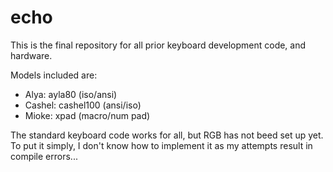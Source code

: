 # echo
This is the final repository for all prior keyboard development code, and hardware.

Models included are: 
+ Alya: ayla80 (iso/ansi)
+ Cashel: cashel100 (ansi/iso)
+ Mioke: xpad (macro/num pad)

The standard keyboard code works for all, but RGB has not beed set up yet.
To put it simply, I don't know how to implement it as my attempts result in compile errors...
